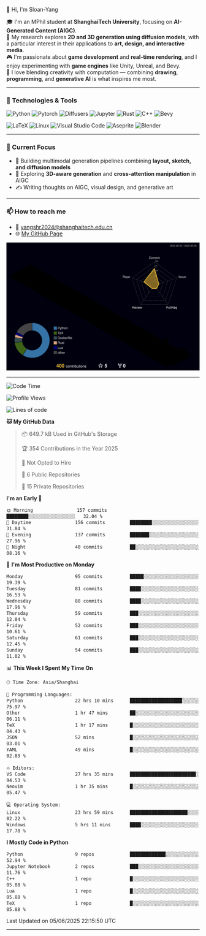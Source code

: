 👋 Hi, I'm Sloan-Yang

🎓 I'm an MPhil student at **ShanghaiTech University**, focusing on **AI-Generated Content (AIGC)**.  
🧠 My research explores **2D and 3D generation using diffusion models**, with a particular interest in their applications to **art, design, and interactive media**.  
🎮 I'm passionate about **game development** and **real-time rendering**, and I enjoy experimenting with **game engines** like Unity, Unreal, and Bevy.  
🎨 I love blending creativity with computation — combining **drawing**, **programming**, and **generative AI** is what inspires me most.

---

### 🧰 Technologies & Tools

![Python](https://img.shields.io/badge/python-%233776AB.svg?style=for-the-badge&logo=python&logoColor=white)
![Pytorch](https://img.shields.io/badge/pytorch-%23EE4C2C.svg?style=for-the-badge&logo=pytorch&logoColor=white)
![Diffusers](https://img.shields.io/badge/diffusers-HuggingFace-yellow?style=for-the-badge&logo=huggingface&logoColor=black)
![Jupyter](https://img.shields.io/badge/Jupyter-%23F37626.svg?style=for-the-badge&logo=Jupyter&logoColor=white)
![Rust](https://img.shields.io/badge/Rust-%23000000.svg?style=for-the-badge&logo=rust&logoColor=white)
![C++](https://img.shields.io/badge/C++-%2300599C.svg?style=for-the-badge&logo=c%2B%2B&logoColor=white)
![Bevy](https://img.shields.io/badge/Bevy-000000.svg?style=for-the-badge&logo=bevy&logoColor=white)

![LaTeX](https://img.shields.io/badge/LaTeX-47A141?style=for-the-badge&logo=latex&logoColor=white)
![Linux](https://img.shields.io/badge/Linux-FCC624?style=for-the-badge&logo=linux&logoColor=black)
![Visual Studio Code](https://img.shields.io/badge/VSCode-0078d7.svg?style=for-the-badge&logo=visual-studio-code&logoColor=white)
![Aseprite](https://img.shields.io/badge/Aseprite-FFFFFF?style=for-the-badge&logo=Aseprite&logoColor=%237D929E)
![Blender](https://img.shields.io/badge/Blender-F5792A?style=for-the-badge&logo=blender&logoColor=white)

---

### 🔭 Current Focus

- 🎨 Building multimodal generation pipelines combining **layout, sketch, and diffusion models**
- 🧪 Exploring **3D-aware generation** and **cross-attention manipulation** in AIGC
- ✍️ Writing thoughts on AIGC, visual design, and generative art

---

### 📫 How to reach me

- 📧 <a href="mailto:yangshr2024@shanghaitech.edu.cn">yangshr2024@shanghaitech.edu.cn</a>
- 🌐 [My GitHub Page](https://sloan-yang.github.io)  



![3D Profile](https://raw.githubusercontent.com/Sloan-Yang/Sloan-Yang/main/profile-3d-contrib/profile-night-rainbow.svg)

---


<!--START_SECTION:waka-->
![Code Time](http://img.shields.io/badge/Code%20Time-175%20hrs%2035%20mins-blue)

![Profile Views](http://img.shields.io/badge/Profile%20Views-21-blue)

![Lines of code](https://img.shields.io/badge/From%20Hello%20World%20I%27ve%20Written-1.9%20million%20lines%20of%20code-blue)

**🐱 My GitHub Data** 

> 📦 649.7 kB Used in GitHub's Storage 
 > 
> 🏆 354 Contributions in the Year 2025
 > 
> 🚫 Not Opted to Hire
 > 
> 📜 6 Public Repositories 
 > 
> 🔑 15 Private Repositories 
 > 
**I'm an Early 🐤** 

```text
🌞 Morning                157 commits         ████████░░░░░░░░░░░░░░░░░   32.04 % 
🌆 Daytime                156 commits         ████████░░░░░░░░░░░░░░░░░   31.84 % 
🌃 Evening                137 commits         ███████░░░░░░░░░░░░░░░░░░   27.96 % 
🌙 Night                  40 commits          ██░░░░░░░░░░░░░░░░░░░░░░░   08.16 % 
```
📅 **I'm Most Productive on Monday** 

```text
Monday                   95 commits          █████░░░░░░░░░░░░░░░░░░░░   19.39 % 
Tuesday                  81 commits          ████░░░░░░░░░░░░░░░░░░░░░   16.53 % 
Wednesday                88 commits          ████░░░░░░░░░░░░░░░░░░░░░   17.96 % 
Thursday                 59 commits          ███░░░░░░░░░░░░░░░░░░░░░░   12.04 % 
Friday                   52 commits          ███░░░░░░░░░░░░░░░░░░░░░░   10.61 % 
Saturday                 61 commits          ███░░░░░░░░░░░░░░░░░░░░░░   12.45 % 
Sunday                   54 commits          ███░░░░░░░░░░░░░░░░░░░░░░   11.02 % 
```


📊 **This Week I Spent My Time On** 

```text
🕑︎ Time Zone: Asia/Shanghai

💬 Programming Languages: 
Python                   22 hrs 10 mins      ███████████████████░░░░░░   75.97 % 
Other                    1 hr 47 mins        ██░░░░░░░░░░░░░░░░░░░░░░░   06.11 % 
TeX                      1 hr 17 mins        █░░░░░░░░░░░░░░░░░░░░░░░░   04.43 % 
JSON                     52 mins             █░░░░░░░░░░░░░░░░░░░░░░░░   03.01 % 
YAML                     49 mins             █░░░░░░░░░░░░░░░░░░░░░░░░   02.83 % 

🔥 Editors: 
VS Code                  27 hrs 35 mins      ████████████████████████░   94.53 % 
Neovim                   1 hr 35 mins        █░░░░░░░░░░░░░░░░░░░░░░░░   05.47 % 

💻 Operating System: 
Linux                    23 hrs 59 mins      █████████████████████░░░░   82.22 % 
Windows                  5 hrs 11 mins       ████░░░░░░░░░░░░░░░░░░░░░   17.78 % 
```

**I Mostly Code in Python** 

```text
Python                   9 repos             █████████████░░░░░░░░░░░░   52.94 % 
Jupyter Notebook         2 repos             ███░░░░░░░░░░░░░░░░░░░░░░   11.76 % 
C++                      1 repo              █░░░░░░░░░░░░░░░░░░░░░░░░   05.88 % 
Lua                      1 repo              █░░░░░░░░░░░░░░░░░░░░░░░░   05.88 % 
TeX                      1 repo              █░░░░░░░░░░░░░░░░░░░░░░░░   05.88 % 
```




 Last Updated on 05/06/2025 22:15:50 UTC
<!--END_SECTION:waka-->

---





